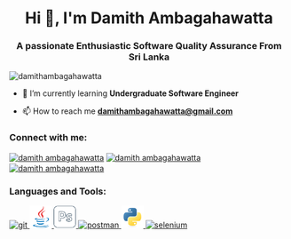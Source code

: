 <h1 align="center">Hi 👋, I'm Damith Ambagahawatta</h1>
<h3 align="center">A passionate Enthusiastic Software Quality Assurance From Sri Lanka</h3>

<p align="left"> <img src="https://komarev.com/ghpvc/?username=damithambagahawatta&label=Profile%20views&color=0e75b6&style=flat" alt="damithambagahawatta" /> </p>

- 🌱 I’m currently learning **Undergraduate Software Engineer**

- 📫 How to reach me **damithambagahawatta@gmail.com**

<h3 align="left">Connect with me:</h3>
<p align="left">
<a href="https://linkedin.com/in/damith ambagahawatta" target="blank"><img align="center" src="https://raw.githubusercontent.com/rahuldkjain/github-profile-readme-generator/master/src/images/icons/Social/linked-in-alt.svg" alt="damith ambagahawatta" height="30" width="40" /></a>
<a href="https://fb.com/damith ambagahawatta" target="blank"><img align="center" src="https://raw.githubusercontent.com/rahuldkjain/github-profile-readme-generator/master/src/images/icons/Social/facebook.svg" alt="damith ambagahawatta" height="30" width="40" /></a>
<a href="https://www.youtube.com/c/damith ambagahawatta" target="blank"><img align="center" src="https://raw.githubusercontent.com/rahuldkjain/github-profile-readme-generator/master/src/images/icons/Social/youtube.svg" alt="damith ambagahawatta" height="30" width="40" /></a>
</p>

<h3 align="left">Languages and Tools:</h3>
<p align="left"> <a href="https://git-scm.com/" target="_blank" rel="noreferrer"> <img src="https://www.vectorlogo.zone/logos/git-scm/git-scm-icon.svg" alt="git" width="40" height="40"/> </a> <a href="https://www.java.com" target="_blank" rel="noreferrer"> <img src="https://raw.githubusercontent.com/devicons/devicon/master/icons/java/java-original.svg" alt="java" width="40" height="40"/> </a> <a href="https://www.photoshop.com/en" target="_blank" rel="noreferrer"> <img src="https://raw.githubusercontent.com/devicons/devicon/master/icons/photoshop/photoshop-line.svg" alt="photoshop" width="40" height="40"/> </a> <a href="https://postman.com" target="_blank" rel="noreferrer"> <img src="https://www.vectorlogo.zone/logos/getpostman/getpostman-icon.svg" alt="postman" width="40" height="40"/> </a> <a href="https://www.python.org" target="_blank" rel="noreferrer"> <img src="https://raw.githubusercontent.com/devicons/devicon/master/icons/python/python-original.svg" alt="python" width="40" height="40"/> </a> <a href="https://www.selenium.dev" target="_blank" rel="noreferrer"> <img src="https://raw.githubusercontent.com/detain/svg-logos/780f25886640cef088af994181646db2f6b1a3f8/svg/selenium-logo.svg" alt="selenium" width="40" height="40"/> </a> </p>
